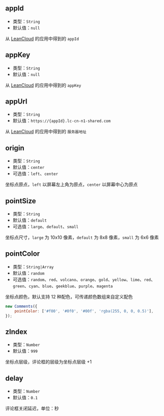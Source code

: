 ## appId

- 类型：`String`
- 默认值：`null`

从 [LeanCloud](https://leancloud.cn/dashboard/applist.html#/apps) 的应用中得到的 `appId`

## appKey

- 类型：`String`
- 默认值：`null`

从 [LeanCloud](https://leancloud.cn/dashboard/applist.html#/apps) 的应用中得到的 `appKey`

## appUrl

- 类型：`String`
- 默认值：`https://{appId}.lc-cn-n1-shared.com`

从 [LeanCloud](https://leancloud.cn/dashboard/applist.html#/apps) 的应用中得到的 `服务器地址`

## origin

- 类型：`String`
- 默认值：`center`
- 可选值：`left`、`center`

坐标点原点，`left` 以屏幕左上角为原点，`center` 以屏幕中心为原点

## pointSize

- 类型：`String`
- 默认值：`default`
- 可选值：`large`、`default`、`small`

坐标点尺寸，`large` 为 10x10 像素，`default` 为 8x8 像素，`small` 为 6x6 像素

## pointColor

- 类型：`String|Array`
- 默认值：`random`
- 可选值：`random`、`red`、`volcano`、`orange`、`gold`、`yellow`、`lime`、`red`、`green`、`cyan`、`blue`、`geekblue`、`purple`、`magenta`

坐标点颜色，默认支持 12 种配色，可传递颜色数组来自定义配色

```js
new Comments({
    pointColor: ['#f00', '#0f0', '#00f', 'rgba(255, 0, 0, 0.5)'],
});
```

## zIndex

- 类型：`Number`
- 默认值：`999`

坐标点层级，评论框的层级为坐标点层级 +1

## delay

- 类型：`Number`
- 默认值：`0.1`

评论框关闭延迟，单位：秒
